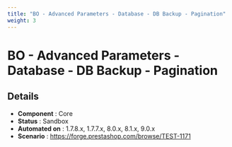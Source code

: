 ```yaml
---
title: "BO - Advanced Parameters - Database - DB Backup - Pagination"
weight: 3
---
```


# BO - Advanced Parameters - Database - DB Backup - Pagination
## Details
* **Component** : Core
* **Status** : Sandbox
* **Automated on** : 1.7.8.x, 1.7.7.x, 8.0.x, 8.1.x, 9.0.x
* **Scenario** : https://forge.prestashop.com/browse/TEST-1171

